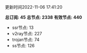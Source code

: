 更新时间2022-11-06 17:41:20

**总订阅: 45**
**总节点: 2338**
**有效节点: 440**
- ssr节点: 13
- v2ray节点: 227
- trojan节点: 74
- ss节点: 126
